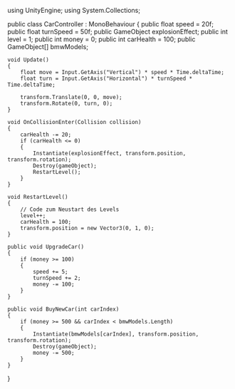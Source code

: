 using UnityEngine;
using System.Collections;

public class CarController : MonoBehaviour
{
    public float speed = 20f;
    public float turnSpeed = 50f;
    public GameObject explosionEffect;
    public int level = 1;
    public int money = 0;
    public int carHealth = 100;
    public GameObject[] bmwModels;

    void Update()
    {
        float move = Input.GetAxis("Vertical") * speed * Time.deltaTime;
        float turn = Input.GetAxis("Horizontal") * turnSpeed * Time.deltaTime;
        
        transform.Translate(0, 0, move);
        transform.Rotate(0, turn, 0);
    }
    
    void OnCollisionEnter(Collision collision)
    {
        carHealth -= 20;
        if (carHealth <= 0)
        {
            Instantiate(explosionEffect, transform.position, transform.rotation);
            Destroy(gameObject);
            RestartLevel();
        }
    }
    
    void RestartLevel()
    {
        // Code zum Neustart des Levels
        level++;
        carHealth = 100;
        transform.position = new Vector3(0, 1, 0);
    }
    
    public void UpgradeCar()
    {
        if (money >= 100)
        {
            speed += 5;
            turnSpeed += 2;
            money -= 100;
        }
    }
    
    public void BuyNewCar(int carIndex)
    {
        if (money >= 500 && carIndex < bmwModels.Length)
        {
            Instantiate(bmwModels[carIndex], transform.position, transform.rotation);
            Destroy(gameObject);
            money -= 500;
        }
    }
}
